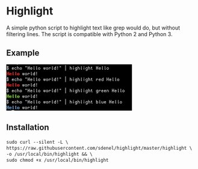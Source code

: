 # Highlight

A simple python script to highlight text like grep would do, but without filtering lines. The script is compatible with Python 2 and Python 3.

## Example

![AN example of using highlight](screenshot.png)

## Installation

```console
sudo curl --silent -L \
https://raw.githubusercontent.com/sdenel/highlight/master/highlight \
-o /usr/local/bin/highlight && \
sudo chmod +x /usr/local/bin/highlight
```
